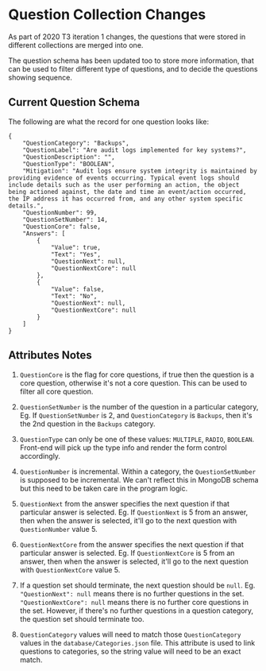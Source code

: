 # Question Collection Changes

As part of 2020 T3 iteration 1 changes, the questions that
were stored in different collections are merged into one. 

The question schema has been updated too to store more
information, that can be used to filter different type of
questions, and to decide the questions showing sequence.

## Current Question Schema

The following are what the record for one question looks like:

    {
        "QuestionCategory": "Backups",
        "QuestionLabel": "Are audit logs implemented for key systems?",
        "QuestionDescription": "",
        "QuestionType": "BOOLEAN",
        "Mitigation": "Audit logs ensure system integrity is maintained by providing evidence of events occurring. Typical event logs should include details such as the user performing an action, the object being actioned against, the date and time an event/action occurred, the IP address it has occurred from, and any other system specific details.",
        "QuestionNumber": 99,
        "QuestionSetNumber": 14,
        "QuestionCore": false,
        "Answers": [
            {
                "Value": true,
                "Text": "Yes",
                "QuestionNext": null,
                "QuestionNextCore": null
            },
            {
                "Value": false,
                "Text": "No",
                "QuestionNext": null,
                "QuestionNextCore": null
            }
        ]
    }

## Attributes Notes

1. `QuestionCore` is the flag for core questions, if true then
   the question is a core question, otherwise it's not a core
   question. This can be used to filter all core question.

2. `QuestionSetNumber` is the number of the question in a
   particular category,
  Eg.
  If `QuestionSetNumber` is 2, and `QuestionCategory` is `Backups`,
   then it's the 2nd question in the `Backups` category.

3. `QuestionType` can only be one of these values: `MULTIPLE`,
   `RADIO`, `BOOLEAN`. Front-end will pick up the type info and
   render the form control accordingly.

4. `QuestionNumber` is incremental. Within a category, the
   `QuestionSetNumber` is supposed to be incremental. We can't
   reflect this in MongoDB schema but this need to be taken care
   in the program logic.

5. `QuestionNext` from the answer specifies the next question
   if that particular answer is selected.
   Eg.
   If `QuestionNext` is 5 from an answer, then when the answer is
   selected, it'll go to the next question with `QuestionNumber`
   value 5.

6. `QuestionNextCore` from the answer specifies the next
   question if that particular answer is selected.
   Eg.
   If `QuestionNextCore` is 5 from an answer, then when the
   answer is selected, it'll go to the next question with
   `QuestionNextCore` value 5.

7. If a question set should terminate, the next question should
   be `null`.
   Eg.
   `"QuestionNext": null` means there is no further questions in
   the set.
   `"QuestionNextCore": null` means there is no further core
   questions in the set.
   However, if there's no further questions in a question
   category, the question set should terminate too.

8. `QuestionCategory` values will need to match those
   `QuestionCategory` values in the `database/Categories.json`
   file. This attribute is used to link questions to categories,
   so the string value will need to be an exact match.
